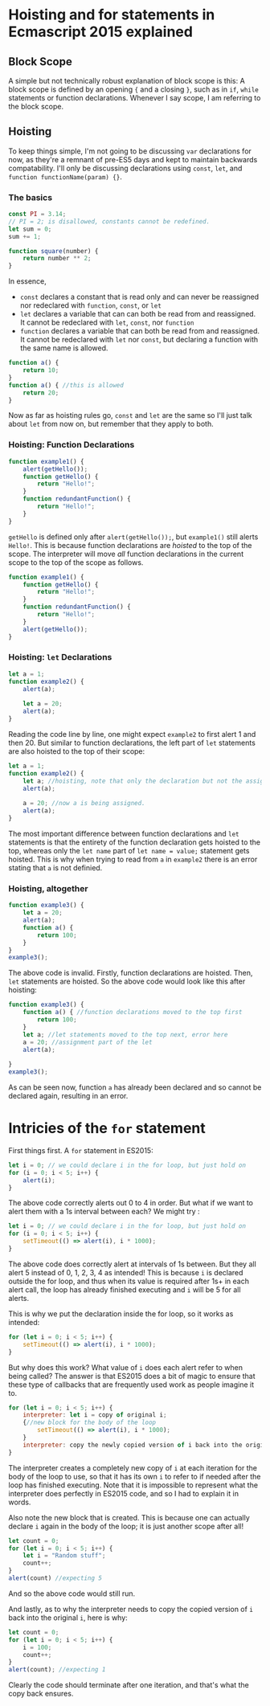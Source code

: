 # Hoisting and for statements in Ecmascript 2015 explained

## Block Scope

A simple but not technically robust explanation of block scope is this: A block scope is defined by an opening `{` and a closing `}`, such as in `if`, `while` statements or function declarations. Whenever I say scope, I am referring to the block scope.

## Hoisting
To keep things simple, I'm not going to be discussing `var` declarations for now, as they're a remnant of pre-ES5 days and kept to maintain backwards compatability. I'll only be discussing declarations using `const`, `let`, and `function functionName(param) {}`.

### The basics

```javascript
const PI = 3.14;
// PI = 2; is disallowed, constants cannot be redefined.
let sum = 0;
sum += 1;

function square(number) {
    return number ** 2;
}
```
In essence,
- `const` declares a constant that is read only and can never be reassigned nor redeclared with `function`, `const`, or `let`
- `let` declares a variable that can can both be read from and reassigned. It cannot be redeclared with `let`, `const`, nor `function`
- `function` declares a variable that can both be read from and reassigned. It cannot be redeclared with `let` nor `const`, but declaring a function with the same name is allowed.
```javascript
function a() { 
    return 10;
}
function a() { //this is allowed
    return 20;
}
```

Now as far as hoisting rules go, `const` and `let` are the same so I'll just talk about `let` from now on, but remember that they apply to both.

### Hoisting: Function Declarations

```javascript
function example1() { 
    alert(getHello()); 
    function getHello() {
        return "Hello!";
    }
    function redundantFunction() {
        return "Hello!";
    }
}
```
`getHello` is defined only after `alert(getHello());`, but `example1()` still alerts `Hello!`. This is because function declarations are *hoisted* to the top of the scope. The interpreter will move *all* function declarations in the current scope to the top of the scope as follows.

```javascript
function example1() { 
    function getHello() {
        return "Hello!";
    }
    function redundantFunction() {
        return "Hello!";
    }
    alert(getHello()); 
}
```

### Hoisting: `let` Declarations

```javascript
let a = 1;
function example2() { 
    alert(a);
    
    let a = 20;
    alert(a);
}
```

Reading the code line by line, one might expect `example2` to first alert 1 and then 20. But similar to function declarations, the left part of `let` statements are also hoisted to the top of their scope:

```javascript
let a = 1;
function example2() { 
    let a; //hoisting, note that only the declaration but not the assigment is hoisted.
    alert(a);
    
    a = 20; //now a is being assigned.
    alert(a);
}
```

The most important difference between function declarations and `let` statements is that the entirety of the function declaration gets hoisted to the top, whereas only the `let name` part of `let name = value;` statement gets hoisted. This is why when trying to read from `a` in `example2` there is an error stating that `a` is not definied.

### Hoisting, altogether

```javascript
function example3() { 
    let a = 20; 
    alert(a);
    function a() {
        return 100;
    }
}
example3();
```
The above code is invalid. Firstly, function declarations are hoisted. Then, `let` statements are hoisted. So the above code would look like this after hoisting:
```javascript
function example3() { 
    function a() { //function declarations moved to the top first
        return 100;
    }
    let a; //let statements moved to the top next, error here
    a = 20; //assignment part of the let
    alert(a);
    
}
example3();
```
As can be seen now, function `a` has already been declared and so cannot be declared again, resulting in an error.

# Intricies of the `for` statement
First things first. A `for` statement in ES2015: 
```javascript
let i = 0; // we could declare i in the for loop, but just hold on
for (i = 0; i < 5; i++) {
    alert(i);
}
```
The above code correctly alerts out 0 to 4 in order. But what if we want to alert them with a 1s interval between each? We might try :
```javascript
let i = 0; // we could declare i in the for loop, but just hold on
for (i = 0; i < 5; i++) {
    setTimeout(() => alert(i), i * 1000);
}
```
The above code does correctly alert at intervals of 1s between. But they all alert 5 instead of 0, 1, 2, 3, 4 as intended! This is because `i` is declared outside the for loop, and thus when its value is required after 1s+ in each alert call, the loop has already finished executing and `i` will be 5 for all alerts. 

This is why we put the declaration inside the for loop, so it works as intended:

```javascript
for (let i = 0; i < 5; i++) {
    setTimeout(() => alert(i), i * 1000);
}
```

But why does this work? What value of `i` does each alert refer to when being called? The answer is that ES2015 does a bit of magic to ensure that these type of callbacks that are frequently used work as people imagine it to.

```javascript
for (let i = 0; i < 5; i++) {
    interpreter: let i = copy of original i;
    {//new block for the body of the loop
        setTimeout(() => alert(i), i * 1000);
    }
    interpreter: copy the newly copied version of i back into the original i;
}
```

The interpreter creates a completely new copy of `i` at each iteration for the body of the loop to use, so that it has its own `i` to refer to if needed after the loop has finished executing. Note that it is impossible to represent what the interpreter does perfectly in ES2015 code, and so I had to explain it in words.

Also note the new block that is created. This is because one can actually declare `i` again in the body of the loop; it is just another scope after all!
```javascript
let count = 0;
for (let i = 0; i < 5; i++) {
    let i = "Random stuff";
    count++;
}
alert(count) //expecting 5
```
And so the above code would still run.

And lastly, as to why the interpreter needs to copy the copied version of `i` back into the original `i`, here is why: 
```javascript
let count = 0;
for (let i = 0; i < 5; i++) {
    i = 100;
    count++;
}
alert(count); //expecting 1
```
Clearly the code should terminate after one iteration, and that's what the copy back ensures.
